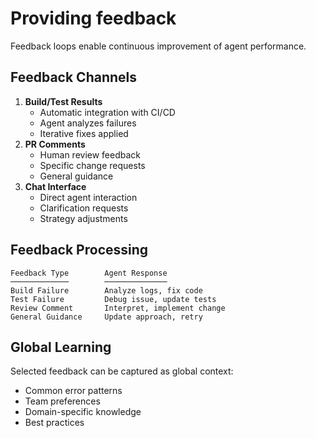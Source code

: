 # Providing feedback

Feedback loops enable continuous improvement of agent performance.

## Feedback Channels

1. **Build/Test Results**
   * Automatic integration with CI/CD
   * Agent analyzes failures
   * Iterative fixes applied
2. **PR Comments**
   * Human review feedback
   * Specific change requests
   * General guidance
3. **Chat Interface**
   * Direct agent interaction
   * Clarification requests
   * Strategy adjustments

## Feedback Processing

```
Feedback Type        Agent Response
─────────────        ──────────────
Build Failure        Analyze logs, fix code
Test Failure         Debug issue, update tests
Review Comment       Interpret, implement change
General Guidance     Update approach, retry
```

## Global Learning

Selected feedback can be captured as global context:

* Common error patterns
* Team preferences
* Domain-specific knowledge
* Best practices
